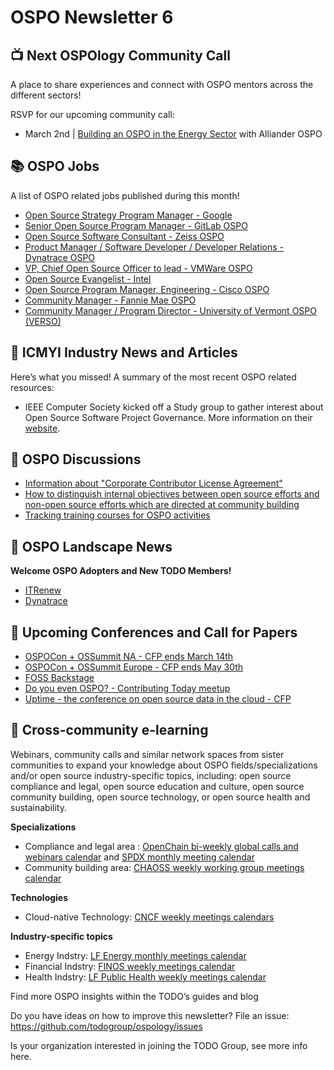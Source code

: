 # OSPO Newsletter 6

## 📺 Next OSPOlogy Community Call

A place to share experiences and connect with OSPO mentors across the different sectors!

RSVP for our upcoming community call:

* March 2nd | [Building an OSPO in the Energy Sector](https://community.linuxfoundation.org/events/details/lfhq-todo-group-presents-building-an-ospo-in-the-energy-sector-the-alliander-experiences/) with Alliander OSPO

## 📚 OSPO Jobs

A list of OSPO related jobs published during this month!

* [Open Source Strategy Program Manager - Google](https://careers.google.com/jobs/results/118379920591069894-open-source-strategy-program-manager/)
* [Senior Open Source Program Manager - GitLab OSPO](https://boards.greenhouse.io/gitlab/jobs/5788316002)
* [Open Source Software Consultant - Zeiss OSPO](https://www.linkedin.com/jobs/view/2880592585/?refId=kaRit93DSR%2BGqOMh2gs4eg%3D%3D)
* [Product Manager / Software Developer / Developer Relations - Dynatrace OSPO](https://github.com/dynatrace-oss/jobs#open-source-program-office-jobs)
* [VP, Chief Open Source Officer to lead - VMWare OSPO](https://careers.vmware.com/main/jobs/R2202549?lang=en-us)
* [Open Source Evangelist - Intel](https://jobs.intel.com/ShowJob/Id/3277763/Open-Source-Evangelist)
* [Open Source Program Manager, Engineering - Cisco OSPO](https://hackmd.io/@justaugustus/ospo-at-cisco) 
* [Community Manager - Fannie Mae OSPO](https://www.smartrecruiters.com/FannieMae/743999799447184-lead-associate-innersource-community-management-open-source-program-office)
* [Community Manager / Program Director - University of Vermont OSPO (VERSO)](https://vermontcomplexsystems.org/education/verso/)



## 📌 ICMYI Industry News and Articles

Here’s what you missed! A summary of the most recent OSPO related resources:

* IEEE Computer Society kicked off a Study group to gather interest about Open Source Software Project Governance. More information on their [website](https://sagroups.ieee.org/osspg/).

## 🙋 OSPO Discussions

* [Information about "Corporate Contributor License Agreement"](https://github.com/todogroup/ospology/discussions/58)
* [How to distinguish internal objectives between open source efforts and non-open source efforts which are directed at community building](https://github.com/todogroup/ospology/discussions/60)
* [Tracking training courses for OSPO activities](https://github.com/todogroup/ospology/discussions/53)

## 📩 OSPO Landscape News

**Welcome OSPO Adopters and New TODO Members!**

* [ITRenew](https://github.com/todogroup/ospolandscape/pull/120)
* [Dynatrace](https://engineering.dynatrace.com/blog/why-dynatrace-is-investing-in-open-source-software-development/)


## 📎 Upcoming Conferences and Call for Papers
* [OSPOCon + OSSummit NA - CFP ends March 14th](https://events.linuxfoundation.org/open-source-summit-north-america/program/cfp/)
* [OSPOCon + OSSummit Europe - CFP ends May 30th](https://events.linuxfoundation.org/open-source-summit-europe/program/cfp/)
* [FOSS Backstage](https://foss-backstage.de)
* [Do you even OSPO? - Contributing Today meetup](https://www.contributing.today/do-you-even-ospo/do-you-even-ospo/)
* [Uptime - the conference on open source data in the cloud - CFP](https://sessionize.com/uptime-conference-2022/)

## 🔭 Cross-community e-learning

Webinars, community calls and similar network spaces from sister communities to expand your knowledge about OSPO fields/specializations and/or open source industry-specific topics, including: open source compliance and legal, open source education and culture, open source community building, open source technology, or open source health and sustainability. 

**Specializations**

* Compliance and legal area : [OpenChain bi-weekly global calls and webinars calendar](https://calendar.google.com/calendar/embed?src=c_08seb6095ofjtfr5fjb5tabgl4%40group.calendar.google.com&ctz=Asia%2FTokyo) and [SPDX monthly meeting calendar](https://wiki.spdx.org/view/General_Meeting)
* Community building area: [CHAOSS weekly working group meetings calendar](https://chaoss.community/participate/)

**Technologies**

* Cloud-native Technology: [CNCF weekly meetings calendars](https://www.cncf.io/calendar/)

**Industry-specific topics**

* Energy Indstry: [LF Energy monthly meetings calendar](https://www.lfenergy.org/events/)
* Financial Indstry: [FINOS weekly meetings calendar](https://www.finos.org/finos-community-calendar)
* Health Indstry: [LF Public Health weekly meetings calendar](https://www.lfph.io/calendar/)


Find more OSPO insights within the TODO’s guides and blog

Do you have ideas on how to improve this newsletter? File an issue: https://github.com/todogroup/ospology/issues

Is your organization interested in joining the TODO Group, see more info here.
